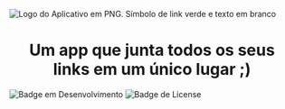 
![Logo do Aplicativo em PNG.  Símbolo de link verde e texto em branco](https://user-images.githubusercontent.com/100874392/234431968-e965a086-0156-4f8e-836b-89292398e175.png)

<h1 align="center">Um app que junta todos os seus links em um único lugar ;)</h1>

![Badge em Desenvolvimento](http://img.shields.io/static/v1?label=STATUS&message=CONCLUÍDO&color=GREEN&style=for-the-badge)
![Badge de License](http://img.shields.io//npm/l/:packageName?registry_uri=https%3A%2F%2Fregistry.npmjs.com)
	



